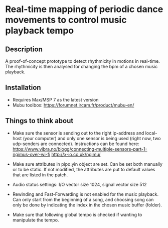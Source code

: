 Real-time mapping of periodic dance movements to control music playback tempo
=================================================

## Description

A proof-of-concept prototype to detect rhythmicity in motions in real-time. The rhythmicity is then analysed for changing the bpm of a chosen music playback.

## Installation

* Requires Max/MSP 7 as the latest version
* Mubu toolbox: https://forumnet.ircam.fr/product/mubu-en/

## Things to think about

- Make sure the sensor is sending out to the right ip-address and local-host (your computer) and only one sensor is being used (right now, two udp-senders are connected).
  Instructions can be found here:
  https://www.vibra.no/blogg/connecting-multiple-sensors-part-1-ngimus-over-wi-fi
  http://x-io.co.uk/ngimu/

- Make sure attributes in pipo.yin object are set. Can be set both manually or to be static. If not modified, the attributes are put to default values that are listed in the patch.

- Audio status settings: I/O vector size 1024, signal vector size 512

- Rewinding and Fast-Forwarding is not enabled for the music playback. Can only start from the beginning of a song, and choosing song can only be done by indicating the index in the chosen music buffer (folder).

- Make sure that following global tempo is checked if wanting to manipulate the tempo.
